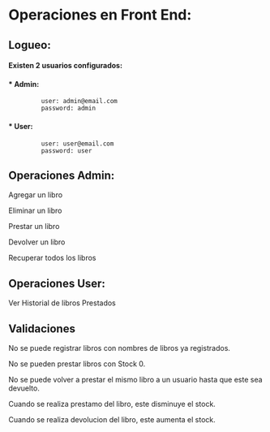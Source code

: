 # Operaciones en Front End:

## Logueo: 
####  Existen 2 usuarios configurados: 
####   * Admin:
             user: admin@email.com
             password: admin
####   * User:  
             user: user@email.com
             password: user
             
## Operaciones Admin:
Agregar un libro


Eliminar un libro


Prestar un libro


Devolver un libro


Recuperar todos los libros


## Operaciones User:
Ver Historial de libros Prestados

## Validaciones
No se puede registrar libros con nombres de libros ya registrados.

No se pueden prestar libros con Stock 0.

No se puede volver a prestar el mismo libro a un usuario hasta que este sea devuelto.

Cuando se realiza prestamo del libro, este disminuye el stock.

Cuando se realiza devolucion del libro, este aumenta el stock.





